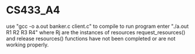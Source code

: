 # CS433_A4
use "gcc -o a.out banker.c client.c" to compile
to run program enter "./a.out R1 R2 R3 R4" where Rj are the instances of resources
request_resources() and release resources() functions have not been completed or are not working properly.
